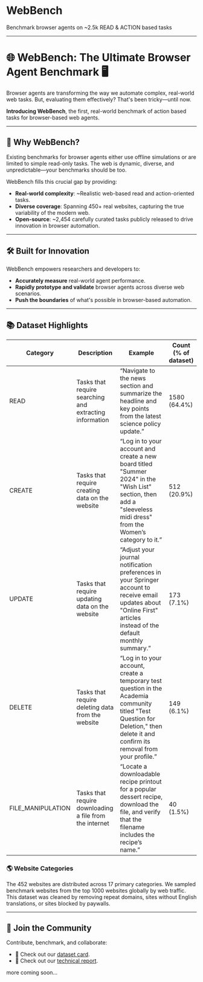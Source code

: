 # WebBench
Benchmark browser agents on ~2.5k READ &amp; ACTION based tasks

---

# 🌐 WebBench: The Ultimate Browser Agent Benchmark 🖥️

Browser agents are transforming the way we automate complex, real-world web tasks. But, evaluating them effectively? That's been tricky—until now.

**Introducing WebBench**, the first, real-world benchmark of action based tasks for browser-based web agents.

---

## 🚀 Why WebBench?

Existing benchmarks for browser agents either use offline simulations or are limited to simple read-only tasks. The web is dynamic, diverse, and unpredictable—your benchmarks should be too.

WebBench fills this crucial gap by providing:

* **Real-world complexity**: \~Realistic web-based read and action-oriented tasks.
* **Diverse coverage**: Spanning 450+ real websites, capturing the true variability of the modern web.
* **Open-source**: \~2,454 carefully curated tasks publicly released to drive innovation in browser automation.

---

## 🛠️ Built for Innovation

WebBench empowers researchers and developers to:

* **Accurately measure** real-world agent performance.
* **Rapidly prototype and validate** browser agents across diverse web scenarios.
* **Push the boundaries** of what's possible in browser-based automation.

---

## 📚 Dataset Highlights

| Category           | Description                                             | Example                                                                                                                                                                             | Count (% of dataset) |
| ------------------ | ------------------------------------------------------- | ----------------------------------------------------------------------------------------------------------------------------------------------------------------------------------- | -------------------- |
| READ               | Tasks that require searching and extracting information | “Navigate to the news section and summarize the headline and key points from the latest science policy update.”                                                                     | 1580 (64.4%)         |
| CREATE             | Tasks that require creating data on the website         | “Log in to your account and create a new board titled "Summer 2024" in the "Wish List" section, then add a "sleeveless midi dress" from the Women’s category to it.”                | 512 (20.9%)          |
| UPDATE             | Tasks that require updating data on the website         | “Adjust your journal notification preferences in your Springer account to receive email updates about "Online First" articles instead of the default monthly summary.”              | 173 (7.1%)           |
| DELETE             | Tasks that require deleting data from the website       | “Log in to your account, create a temporary test question in the Academia community titled "Test Question for Deletion," then delete it and confirm its removal from your profile.” | 149 (6.1%)           |
| FILE\_MANIPULATION | Tasks that require downloading a file from the internet | “Locate a downloadable recipe printout for a popular dessert recipe, download the file, and verify that the filename includes the recipe’s name.”                                   | 40 (1.5%)            |

### 🌎 Website Categories

The 452 websites are distributed across 17 primary categories. We sampled benchmark websites from the top 1000 websites globally by web traffic. This dataset was cleaned by removing repeat domains, sites without English translations, or sites blocked by paywalls.

---

## 🤝 Join the Community

Contribute, benchmark, and collaborate:

* 🌟 Check out our [dataset card](https://huggingface.co/datasets/Halluminate/WebBench).
* 🚀 Check out our [technical report]([https://halluminate.ai/](https://halluminate.ai/blog/benchmark)).


more coming soon... 
